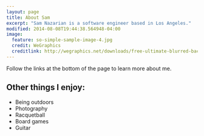 ```yaml
---
layout: page
title: About Sam
excerpt: "Sam Nazarian is a software engineer based in Los Angeles."
modified: 2014-08-08T19:44:38.564948-04:00
image:
  feature: so-simple-sample-image-4.jpg
  credit: WeGraphics
  creditlink: http://wegraphics.net/downloads/free-ultimate-blurred-background-pack/
---
```


Follow the links at the bottom of the page to learn more about me.

## Other things I enjoy:

* Being outdoors
* Photography
* Racquetball
* Board games
* Guitar
